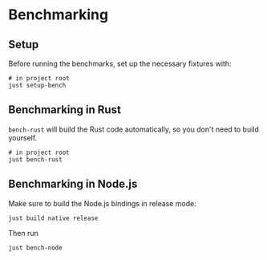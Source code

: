 # Benchmarking

## Setup

Before running the benchmarks, set up the necessary fixtures with:

```shell
# in project root
just setup-bench
```

## Benchmarking in Rust

`bench-rust` will build the Rust code automatically, so you don't need to build yourself.

```shell
# in project root
just bench-rust
```

## Benchmarking in Node.js

Make sure to build the Node.js bindings in release mode:

```shell
just build native release
```

Then run

```sh
just bench-node
```
